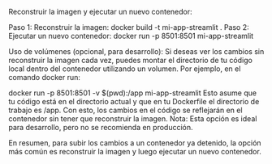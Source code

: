 Reconstruir la imagen y ejecutar un nuevo contenedor:

Paso 1: Reconstruir la imagen:
docker build -t mi-app-streamlit .
Paso 2: Ejecutar un nuevo contenedor:
docker run -p 8501:8501 mi-app-streamlit

Uso de volúmenes (opcional, para desarrollo):
Si deseas ver los cambios sin reconstruir la imagen cada vez, puedes montar el directorio de tu código local dentro del contenedor utilizando un volumen. Por ejemplo, en el comando docker run:

docker run -p 8501:8501 -v $(pwd):/app mi-app-streamlit
Esto asume que tu código está en el directorio actual y que en tu Dockerfile el directorio de trabajo es /app. Con esto, los cambios en el código se reflejarán en el contenedor sin tener que reconstruir la imagen.
Nota: Esta opción es ideal para desarrollo, pero no se recomienda en producción.

En resumen, para subir los cambios a un contenedor ya detenido, la opción más común es reconstruir la imagen y luego ejecutar un nuevo contenedor.






